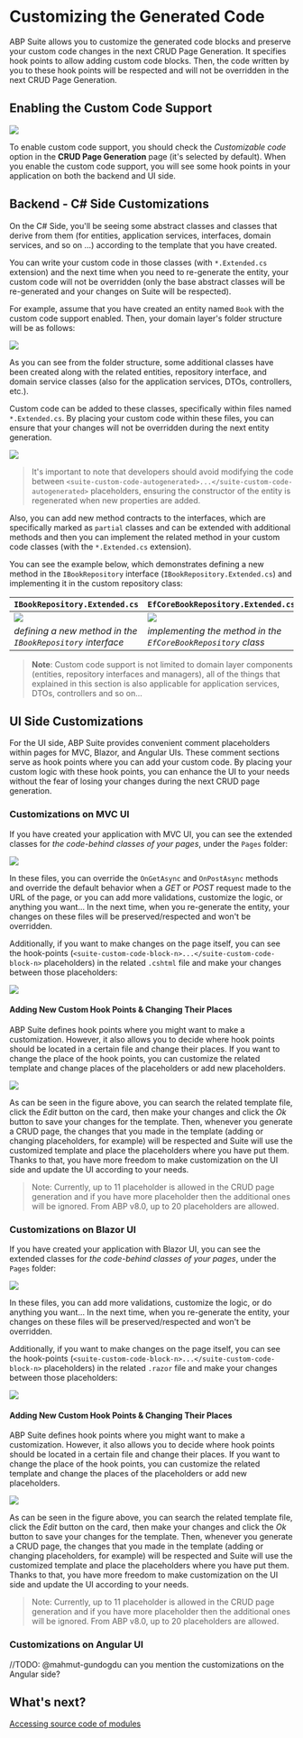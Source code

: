 # Customizing the Generated Code

ABP Suite allows you to customize the generated code blocks and preserve your custom code changes in the next CRUD Page Generation. It specifies hook points to allow adding custom code blocks. Then, the code written by you to these hook points will be respected and will not be overridden in the next CRUD Page Generation.

## Enabling the Custom Code Support

![](../images/enabling-custom-code.png)

To enable custom code support, you should check the _Customizable code_ option in the **CRUD Page Generation** page (it's selected by default). When you enable the custom code support, you will see some hook points in your application on both the backend and UI side.

## Backend - C# Side Customizations

On the C# Side, you'll be seeing some abstract classes and classes that derive from them (for entities, application services, interfaces, domain services, and so on ...) according to the template that you have created.

You can write your custom code in those classes (with `*.Extended.cs` extension) and the next time when you need to re-generate the entity, your custom code will not be overridden (only the base abstract classes will be re-generated and your changes on Suite will be respected).

For example, assume that you have created an entity named `Book` with the custom code support enabled. Then, your domain layer's folder structure will be as follows:

![](../images/custom-code-domain-folder-structure.png)

As you can see from the folder structure, some additional classes have been created along with the related entities, repository interface, and domain service classes (also for the application services, DTOs, controllers, etc.).

Custom code can be added to these classes, specifically within files named `*.Extended.cs`. By placing your custom code within these files, you can ensure that your changes will not be overridden during the next entity generation. 

![](../images/custom-code-entity-new-property.png)

> It's important to note that developers should avoid modifying the code between `<suite-custom-code-autogenerated>...</suite-custom-code-autogenerated>` placeholders, ensuring the constructor of the entity is regenerated when new properties are added.

Also, you can add new method contracts to the interfaces, which are specifically marked as `partial` classes and can be extended with additional methods and then you can implement the related method in your custom code classes (with the `*.Extended.cs` extension). 

You can see the example below, which demonstrates defining a new method in the `IBookRepository` interface (`IBookRepository.Extended.cs`) and implementing it in the custom repository class:

| `IBookRepository.Extended.cs` | `EfCoreBookRepository.Extended.cs` |
|---|---|
| ![](../images/custom-code-repository-interface-new-method.png) | ![](../images/custom-code-repository-new-method.png) | 
| _defining a new method in the `IBookRepository` interface_ |  _implementing the method in the `EfCoreBookRepository` class_  |

> **Note**: Custom code support is not limited to domain layer components (entities, repository interfaces and managers), all of the things that explained in this section is also applicable for application services, DTOs, controllers and so on... 

## UI Side Customizations

For the UI side, ABP Suite provides convenient comment placeholders within pages for MVC, Blazor, and Angular UIs. These comment sections serve as hook points where you can add your custom code. By placing your custom logic with these hook points, you can enhance the UI to your needs without the fear of losing your changes during the next CRUD page generation.

### Customizations on MVC UI

If you have created your application with MVC UI, you can see the extended classes for _the code-behind classes of your pages_, under the `Pages` folder:

![](../images/custom-code-mvc-folder-structure.png)

In these files, you can override the `OnGetAsync` and `OnPostAsync` methods and override the default behavior when a _GET_ or _POST_ request made to the URL of the page, or you can add more validations, customize the logic, or anything you want... In the next time, when you re-generate the entity, your changes on these files will be preserved/respected and won't be overridden.

Additionally, if you want to make changes on the page itself, you can see the hook-points (`<suite-custom-code-block-n>...</suite-custom-code-block-n>` placeholders) in the related `.cshtml` file and make your changes between those placeholders:

![](../images/custom-code-mvc-page.png)

#### Adding New Custom Hook Points & Changing Their Places

ABP Suite defines hook points where you might want to make a customization. However, it also allows you to decide where hook points should be located in a certain file and change their places. If you want to change the place of the hook points, you can customize the related template and change places of the placeholders or add new placeholders.

![](../images/custom-code-mvc-templates.png)

As can be seen in the figure above, you can search the related template file, click the _Edit_ button on the card, then make your changes and click the _Ok_ button to save your changes for the template. Then, whenever you generate a CRUD page, the changes that you made in the template (adding or changing placeholders, for example) will be respected and Suite will use the customized template and place the placeholders where you have put them. Thanks to that, you have more freedom to make customization on the UI side and update the UI according to your needs.

> Note: Currently, up to 11 placeholder is allowed in the CRUD page generation and if you have more placeholder then the additional ones will be ignored. From ABP v8.0, up to 20 placeholders are allowed.

### Customizations on Blazor UI

If you have created your application with Blazor UI, you can see the extended classes for _the code-behind classes of your pages_, under the `Pages` folder:

![](../images/custom-code-blazor-folder-structure.png)

In these files, you can add more validations, customize the logic, or do anything you want... In the next time, when you re-generate the entity, your changes on these files will be preserved/respected and won't be overridden.

Additionally, if you want to make changes on the page itself, you can see the hook-points (`<suite-custom-code-block-n>...</suite-custom-code-block-n>` placeholders) in the related `.razor` file and make your changes between those placeholders:

![](../images/custom-code-blazor-page.png)

#### Adding New Custom Hook Points & Changing Their Places

ABP Suite defines hook points where you might want to make a customization. However, it also allows you to decide where hook points should be located in a certain file and change their places. If you want to change the place of the hook points, you can customize the related template and change the places of the placeholders or add new placeholders.

![](../images/custom-code-blazor-template.png)

As can be seen in the figure above, you can search the related template file, click the _Edit_ button on the card, then make your changes and click the _Ok_ button to save your changes for the template. Then, whenever you generate a CRUD page, the changes that you made in the template (adding or changing placeholders, for example) will be respected and Suite will use the customized template and place the placeholders where you have put them. Thanks to that, you have more freedom to make customization on the UI side and update the UI according to your needs.

> Note: Currently, up to 11 placeholder is allowed in the CRUD page generation and if you have more placeholder then the additional ones will be ignored. From ABP v8.0, up to 20 placeholders are allowed.

### Customizations on Angular UI

//TODO: @mahmut-gundogdu can you mention the customizations on the Angular side?

## What's next?

[Accessing source code of modules](source-code.md)
